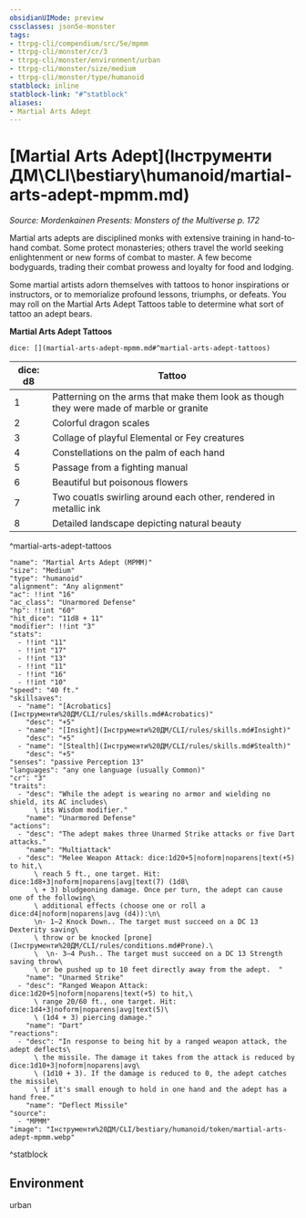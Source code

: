 ```yaml
---
obsidianUIMode: preview
cssclasses: json5e-monster
tags:
- ttrpg-cli/compendium/src/5e/mpmm
- ttrpg-cli/monster/cr/3
- ttrpg-cli/monster/environment/urban
- ttrpg-cli/monster/size/medium
- ttrpg-cli/monster/type/humanoid
statblock: inline
statblock-link: "#^statblock"
aliases:
- Martial Arts Adept
---
```

# [Martial Arts Adept](Інструменти ДМ\CLI\bestiary\humanoid/martial-arts-adept-mpmm.md)
*Source: Mordenkainen Presents: Monsters of the Multiverse p. 172*  

Martial arts adepts are disciplined monks with extensive training in hand-to-hand combat. Some protect monasteries; others travel the world seeking enlightenment or new forms of combat to master. A few become bodyguards, trading their combat prowess and loyalty for food and lodging.

Some martial artists adorn themselves with tattoos to honor inspirations or instructors, or to memorialize profound lessons, triumphs, or defeats. You may roll on the Martial Arts Adept Tattoos table to determine what sort of tattoo an adept bears.

**Martial Arts Adept Tattoos**

`dice: [](martial-arts-adept-mpmm.md#^martial-arts-adept-tattoos)`

| dice: d8 | Tattoo |
|----------|--------|
| 1 | Patterning on the arms that make them look as though they were made of marble or granite |
| 2 | Colorful dragon scales |
| 3 | Collage of playful Elemental or Fey creatures |
| 4 | Constellations on the palm of each hand |
| 5 | Passage from a fighting manual |
| 6 | Beautiful but poisonous flowers |
| 7 | Two couatls swirling around each other, rendered in metallic ink |
| 8 | Detailed landscape depicting natural beauty |
^martial-arts-adept-tattoos

```statblock
"name": "Martial Arts Adept (MPMM)"
"size": "Medium"
"type": "humanoid"
"alignment": "Any alignment"
"ac": !!int "16"
"ac_class": "Unarmored Defense"
"hp": !!int "60"
"hit_dice": "11d8 + 11"
"modifier": !!int "3"
"stats":
  - !!int "11"
  - !!int "17"
  - !!int "13"
  - !!int "11"
  - !!int "16"
  - !!int "10"
"speed": "40 ft."
"skillsaves":
  - "name": "[Acrobatics](Інструменти%20ДМ/CLI/rules/skills.md#Acrobatics)"
    "desc": "+5"
  - "name": "[Insight](Інструменти%20ДМ/CLI/rules/skills.md#Insight)"
    "desc": "+5"
  - "name": "[Stealth](Інструменти%20ДМ/CLI/rules/skills.md#Stealth)"
    "desc": "+5"
"senses": "passive Perception 13"
"languages": "any one language (usually Common)"
"cr": "3"
"traits":
  - "desc": "While the adept is wearing no armor and wielding no shield, its AC includes\
      \ its Wisdom modifier."
    "name": "Unarmored Defense"
"actions":
  - "desc": "The adept makes three Unarmed Strike attacks or five Dart attacks."
    "name": "Multiattack"
  - "desc": "Melee Weapon Attack: dice:1d20+5|noform|noparens|text(+5) to hit,\
      \ reach 5 ft., one target. Hit: dice:1d8+3|noform|noparens|avg|text(7) (1d8\
      \ + 3) bludgeoning damage. Once per turn, the adept can cause one of the following\
      \ additional effects (choose one or roll a dice:d4|noform|noparens|avg (d4)):\n\
      \n- 1–2 Knock Down.. The target must succeed on a DC 13 Dexterity saving\
      \ throw or be knocked [prone](Інструменти%20ДМ/CLI/rules/conditions.md#Prone).\
      \  \n- 3–4 Push.. The target must succeed on a DC 13 Strength saving throw\
      \ or be pushed up to 10 feet directly away from the adept.  "
    "name": "Unarmed Strike"
  - "desc": "Ranged Weapon Attack: dice:1d20+5|noform|noparens|text(+5) to hit,\
      \ range 20/60 ft., one target. Hit: dice:1d4+3|noform|noparens|avg|text(5)\
      \ (1d4 + 3) piercing damage."
    "name": "Dart"
"reactions":
  - "desc": "In response to being hit by a ranged weapon attack, the adept deflects\
      \ the missile. The damage it takes from the attack is reduced by dice:1d10+3|noform|noparens|avg\
      \ (1d10 + 3). If the damage is reduced to 0, the adept catches the missile\
      \ if it's small enough to hold in one hand and the adept has a hand free."
    "name": "Deflect Missile"
"source":
  - "MPMM"
"image": "Інструменти%20ДМ/CLI/bestiary/humanoid/token/martial-arts-adept-mpmm.webp"
```
^statblock

## Environment

urban